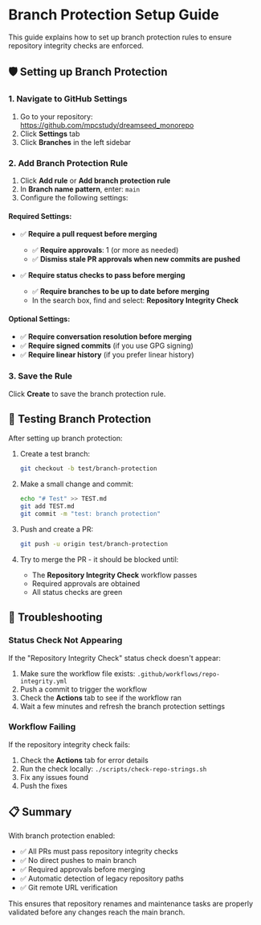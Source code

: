 # Branch Protection Setup Guide

This guide explains how to set up branch protection rules to ensure repository integrity checks are enforced.

## 🛡️ Setting up Branch Protection

### 1. Navigate to GitHub Settings

1. Go to your repository: https://github.com/mpcstudy/dreamseed_monorepo
2. Click **Settings** tab
3. Click **Branches** in the left sidebar

### 2. Add Branch Protection Rule

1. Click **Add rule** or **Add branch protection rule**
2. In **Branch name pattern**, enter: `main`
3. Configure the following settings:

#### Required Settings:
- ✅ **Require a pull request before merging**
  - ✅ **Require approvals**: 1 (or more as needed)
  - ✅ **Dismiss stale PR approvals when new commits are pushed**

- ✅ **Require status checks to pass before merging**
  - ✅ **Require branches to be up to date before merging**
  - In the search box, find and select: **Repository Integrity Check**

#### Optional Settings:
- ✅ **Require conversation resolution before merging**
- ✅ **Require signed commits** (if you use GPG signing)
- ✅ **Require linear history** (if you prefer linear history)

### 3. Save the Rule

Click **Create** to save the branch protection rule.

## 🧪 Testing Branch Protection

After setting up branch protection:

1. Create a test branch:
   ```bash
   git checkout -b test/branch-protection
   ```

2. Make a small change and commit:
   ```bash
   echo "# Test" >> TEST.md
   git add TEST.md
   git commit -m "test: branch protection"
   ```

3. Push and create a PR:
   ```bash
   git push -u origin test/branch-protection
   ```

4. Try to merge the PR - it should be blocked until:
   - The **Repository Integrity Check** workflow passes
   - Required approvals are obtained
   - All status checks are green

## 🔧 Troubleshooting

### Status Check Not Appearing

If the "Repository Integrity Check" status check doesn't appear:

1. Make sure the workflow file exists: `.github/workflows/repo-integrity.yml`
2. Push a commit to trigger the workflow
3. Check the **Actions** tab to see if the workflow ran
4. Wait a few minutes and refresh the branch protection settings

### Workflow Failing

If the repository integrity check fails:

1. Check the **Actions** tab for error details
2. Run the check locally: `./scripts/check-repo-strings.sh`
3. Fix any issues found
4. Push the fixes

## 📋 Summary

With branch protection enabled:

- ✅ All PRs must pass repository integrity checks
- ✅ No direct pushes to main branch
- ✅ Required approvals before merging
- ✅ Automatic detection of legacy repository paths
- ✅ Git remote URL verification

This ensures that repository renames and maintenance tasks are properly validated before any changes reach the main branch.

